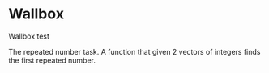 # Wallbox
Wallbox test

The repeated number task. 
A function that given 2 vectors of integers finds the first repeated number.

